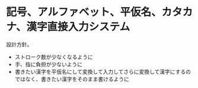 # 記号、アルファベット、平仮名、カタカナ、漢字直接入力システム

設計方針。

* ストローク数が少なくなるように
* 手、指に負担が少ないように
* 書きたい漢字を平仮名にして変換して入力してさらに変換して漢字にするのではなく、書きたい漢字をそのまま書けるように

